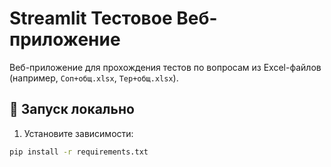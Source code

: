 # Streamlit Тестовое Веб-приложение

Веб-приложение для прохождения тестов по вопросам из Excel-файлов (например, `Соп+общ.xlsx`, `Тер+общ.xlsx`).

## 🚀 Запуск локально

1. Установите зависимости:

```bash
pip install -r requirements.txt
